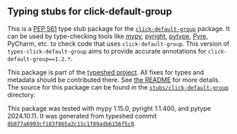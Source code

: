 ## Typing stubs for click-default-group

This is a [PEP 561](https://peps.python.org/pep-0561/)
type stub package for the [`click-default-group`](https://github.com/click-contrib/click-default-group) package.
It can be used by type-checking tools like
[mypy](https://github.com/python/mypy/),
[pyright](https://github.com/microsoft/pyright),
[pytype](https://github.com/google/pytype/),
[Pyre](https://pyre-check.org/),
PyCharm, etc. to check code that uses `click-default-group`. This version of
`types-click-default-group` aims to provide accurate annotations for
`click-default-group==1.2.*`.

This package is part of the [typeshed project](https://github.com/python/typeshed).
All fixes for types and metadata should be contributed there.
See [the README](https://github.com/python/typeshed/blob/main/README.md)
for more details. The source for this package can be found in the
[`stubs/click-default-group`](https://github.com/python/typeshed/tree/main/stubs/click-default-group)
directory.

This package was tested with
mypy 1.15.0,
pyright 1.1.400,
and pytype 2024.10.11.
It was generated from typeshed commit
[`8b877a6993cf183f865a2c11c1f89adb6156f5c0`](https://github.com/python/typeshed/commit/8b877a6993cf183f865a2c11c1f89adb6156f5c0).